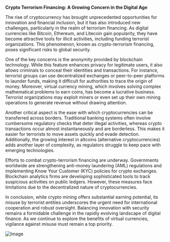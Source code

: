**Crypto Terrorism Financing: A Growing Concern in the Digital Age**

The rise of cryptocurrency has brought unprecedented opportunities for innovation and financial inclusion, but it has also introduced new challenges, particularly in the realm of terrorism financing. As digital currencies like Bitcoin, Ethereum, and Litecoin gain popularity, they have become attractive tools for illicit activities, including funding terrorist organizations. This phenomenon, known as crypto-terrorism financing, poses significant risks to global security.

One of the key concerns is the anonymity provided by blockchain technology. While this feature enhances privacy for legitimate users, it also allows criminals to conceal their identities and transactions. For instance, terrorist groups can use decentralized exchanges or peer-to-peer platforms to launder funds, making it difficult for authorities to trace the origin of money. Moreover, virtual currency mining, which involves solving complex mathematical problems to earn coins, has become a lucrative business. Terrorist organizations may exploit miners or even set up their own mining operations to generate revenue without drawing attention.

Another critical aspect is the ease with which cryptocurrencies can be transferred across borders. Traditional banking systems often involve cumbersome regulatory checks that deter illegal activities, whereas crypto transactions occur almost instantaneously and are borderless. This makes it easier for terrorists to move assets quickly and evade detection. Additionally, the growing interest in altcoins (alternative cryptocurrencies) adds another layer of complexity, as regulators struggle to keep pace with emerging technologies.

Efforts to combat crypto-terrorism financing are underway. Governments worldwide are strengthening anti-money laundering (AML) regulations and implementing Know Your Customer (KYC) policies for crypto exchanges. Blockchain analytics firms are developing sophisticated tools to track suspicious activities on public ledgers. However, these measures face limitations due to the decentralized nature of cryptocurrencies.

In conclusion, while crypto mining offers substantial earning potential, its misuse by terrorist entities underscores the urgent need for international cooperation and robust oversight. Balancing innovation with security remains a formidable challenge in the rapidly evolving landscape of digital finance. As we continue to explore the benefits of virtual currencies, vigilance against misuse must remain a top priority.

![Image](https://github.com/user-attachments/assets/31692037-0104-4703-abd1-696b6a7dd41b)